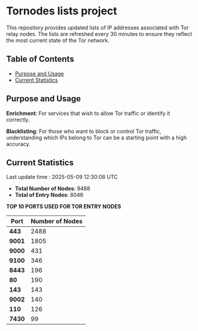 # Tornodes lists project

This repository provides updated lists of IP addresses associated with Tor relay nodes. The lists are refreshed every 30 minutes to ensure they reflect the most current state of the Tor network.

## Table of Contents

- [Purpose and Usage](#purpose-and-usage)
- [Current Statistics](#current-statistics)


## Purpose and Usage

**Enrichment**: For services that wish to allow Tor traffic or identify it correctly.

**Blacklisting**: For those who want to block or control Tor traffic, understanding which IPs belong to Tor can be a starting point with a high accuracy.

## Current Statistics

Last update time : 2025-05-09 12:30:08 UTC

- **Total Number of Nodes**: 9488
- **Total of Entry Nodes**: 8046

**TOP 10 PORTS USED FOR TOR ENTRY NODES**

| **Port** | **Number of Nodes** |
|------|-----------------|
| **443**   | 2488  |
| **9001**   | 1805  |
| **9000**   | 431  |
| **9100**   | 346  |
| **8443**   | 196  |
| **80**   | 190  |
| **143**   | 143  |
| **9002**   | 140  |
| **110**   | 126  |
| **7430**   | 99  |

